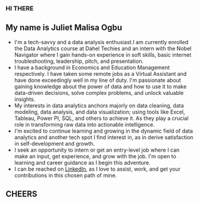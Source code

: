 
### HI THERE
## My name is Juliet Malisa Ogbu
- I'm a tech-savvy and a data analysis enthusiast.I am currently enrolled the Data Analytics course at Dahel Techies and an intern with the Nobel Navigator where I gain hands-on experience in soft skills, basic internet troubleshooting, leadership, pitch, and presentation.
- I have a background in Economics and Education Management respectively. I have taken some remote jobs as a Virtual Assistant and have done exceedingly well in my line of duty. I'm passionate about gaining knowledge about the power of data and how to use it to make data-driven decisions, solve complex problems, and unlock valuable insights.
- My interests in data analytics anchors majorly on data cleaning, data modeling, data analysis, and data visualization; using tools like Excel, Tableau, Power PI, SQL, and others to achieve it. As they play a crucial role in transforming raw data into actionable intelligence.
- I'm excited to continue learning and growing in the dynamic field of data analytics and another tech spot I find interest in, as in derive satisfaction in self-development and growth.
- I seek an opportunity to intern or get an entry-level job where I can make an input, get experience, and grow with the job. I'm open to learning and career guidance as I begin this adventure.
- I can be reached on [LinkedIn](www.linkedin.com/in/juliet-ogbu-malisa), as I love to assist, work, and get your contributions in this chosen path of mine.
## CHEERS
